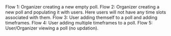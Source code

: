 <h>
Flow 1:
</h>
Organizer creating a new empty poll.

<h>
Flow 2:
</h>
Organizer creating a new poll and populating it with users.
Here users will not have any time slots associated with them.

<h>
Flow 3:
</h>
User adding themself to a poll and adding timeframes.

<h>
Flow 4:
</h>
User adding multiple timeframes to a poll.

<h>
Flow 5:
</h>
User/Organizer viewing a poll (no updation).
